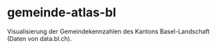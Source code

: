 # gemeinde-atlas-bl
Visualisierung der Gemeindekennzahlen des Kantons Basel-Landschaft (Daten von data.bl.ch).
